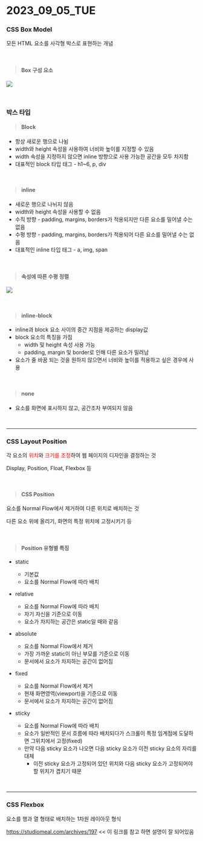 # 2023_09_05_TUE

### CSS Box Model

모든 HTML 요소를 사각형 박스로 표현하는 개념

<br>

> #### Box 구성 요소

![](https://img1.daumcdn.net/thumb/R1280x0/?scode=mtistory2&fname=https%3A%2F%2Fblog.kakaocdn.net%2Fdn%2FMezUG%2FbtssUNfJ7Su%2FrEcgGSze0b4Q1AOwC1P3g1%2Fimg.png)

<br>

### 박스 타입

> #### Block

- 항상 새로운 행으로 나뉨
- width와 height 속성을 사용하여 너비와 높이를 지정할 수 있음
- width 속성을 지정하지 않으면 inline 방향으로 사용 가능한 공간을 모두 차지함
- 대표적인 block 타입 태그 - h1~6, p, div

<br>

> #### inline

- 새로운 행으로 나뉘지 않음
- width와 height 속성을 사용할 수 없음
- 수직 방향 - padding, margins, borders가 적용되지만 다른 요소를 밀어낼 수는 없음
- 수평 방향 - padding, margins, borders가 적용되어 다른 요소를 밀어낼 수는 없음 
- 대표적인 inline 타입 태그 - a, img, span

<br>

> #### 속성에 따른 수평 정렬

![](https://img1.daumcdn.net/thumb/R1280x0/?scode=mtistory2&fname=https%3A%2F%2Fblog.kakaocdn.net%2Fdn%2FmLoDa%2Fbtss3Wb6MjG%2FCqBYGWkBnDC9f1Fa0OIPQ1%2Fimg.png)

<br>

> #### inline-block

- inline과 block 요소 사이의 중간 지점을 제공하는 display값
- block 요소의 특징을 가짐
  - width 및 height 속성 사용 가능
  - padding, margin 및 border로 인해 다른 요소가 밀려남
- 요소가 줄 바꿈 되는 것을 원하지 않으면서 너비와 높이를 적용하고 싶은 경우에 사용

<br>

> #### none

- 요소를 화면에 표시하지 않고, 공간조차 부여되지 않음

<br>

---

### CSS Layout Position

각 요소의 <span style="color:red">위치</span>와 <span style="color:red">크기를 조정</span>하여 웹 페이지의 디자인을 결정하는 것

Display, Position, Float, Flexbox 등

<br>

> #### CSS Position

요소를 Normal Flow에서 제거하여 다른 위치로 배치하는 것

다른 요소 위에 올리기, 화면의 특정 위치에 고정시키기 등

<br>

> #### Position 유형별 특징

- static
  - 기본값
  - 요소를  Normal Flow에 따라 배치

- relative
  - 요소를 Normal Flow에 따라 배치
  - 자기 자신을 기준으로 이동
  - 요소가 차지하는 공간은 static일 때와 같음

- absolute
  - 요소를 Normal Flow에서 제거
  - 가장 가까운 static이 아닌 부모를 기준으로 이동
  - 문서에서 요소가 차지하는 공간이 없어짐

- fixed
  - 요소를 Normal Flow에서 제거
  - 현재 화면영역(viewport)을 기준으로 이동
  - 문서에서 요소가 차지하는 공간이 없어짐

- sticky
  - 요소를 Normal Flow에 따라 배치
  - 요소가 일반적인 문서 흐름에 따라 배치되다가 스크롤이 특정 임계점에 도달하면 그위치에서 고정(fixed)
  - 만약 다음 sticky 요소가 나오면 다음 sticky 요소가 이전 sticky 요소의 자리를 대체
    - 이전 sticky 요소가 고정되어 있던 위치와 다음 sticky 요소가 고정되어야 할 위치가 겹치기 때문

<br>

---

### CSS Flexbox

요소를 행과 열 형태로 배치하는 1차원 레이아웃 형식

https://studiomeal.com/archives/197 << 이 링크를 참고 하면 설명이 잘 되어있음





